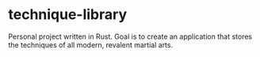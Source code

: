 # technique-library
Personal project written in Rust. Goal is to create an application that stores the techniques
of all modern, revalent martial arts.
